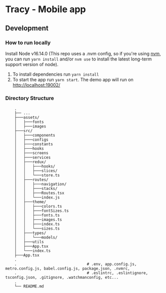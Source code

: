 # Tracy - Mobile app

## Development

### How to run locally
Install Node v16.14.0 (This repo uses a .nvm config, so if you're using [nvm](https://github.com/nvm-sh/nvm), 
you can run `yarn install` and/or `nvm use` to install the latest long-term support version of node).

1. To install dependencies run `yarn install`
2. To start the app run `yarn start`. The demo app will run on [http://localhost:19002/](http://localhost:19002/)

### Directory Structure
        .
        ├── ...
        ├───assets/
        │   ├───fonts
        │   ├───images
        ├───src/
        │   ├───components
        │   ├───configs
        │   ├───constants
        │   ├───hooks
        │   ├───screens
        │   ├───services
        │   ├───redux/
        │   │   ├───hooks/
        │   │   ├───slices/
        │   │   └───store.ts
        │   ├───routes/
        │   │   ├───navigation/
        │   │   ├───stacks/
        │   │   ├───Routes.tsx
        │   │   └───index.js
        │   ├───theme/
        │   │   ├───colors.ts
        │   │   ├───fontSizes.ts
        │   │   ├───fonts.ts
        │   │   ├───images.ts
        │   │   ├───index.ts
        │   │   └───sizes.ts
        │   ├───types/
        │   │   └───models/
        │   ├───utils
        │   ├───App.tsx
        │   └───index.ts
        ├───App.tsx
        .
        .                               # .env, app.config.js, metro.config.js, babel.config.js, package.json, .nvmrc,
        .                               # .eslintrc, .eslintignore, tsconfig.json, .gitignore, .watchmanconfig, etc...
        .
        └── README.md

